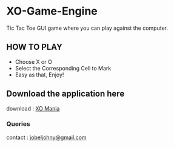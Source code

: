 # XO-Game-Engine
Tic Tac Toe GUI game where you can play against the computer. 


## HOW TO PLAY

- Choose X or O
- Select the Corresponding Cell to Mark
- Easy as that, Enjoy!

## Download the application here

download : [XO Mania](https://github.com/jobeljohny/XO-Game-Engine/raw/main/XO%20Mania.exe)

### Queries
contact : jobeljohny@gmail.com
